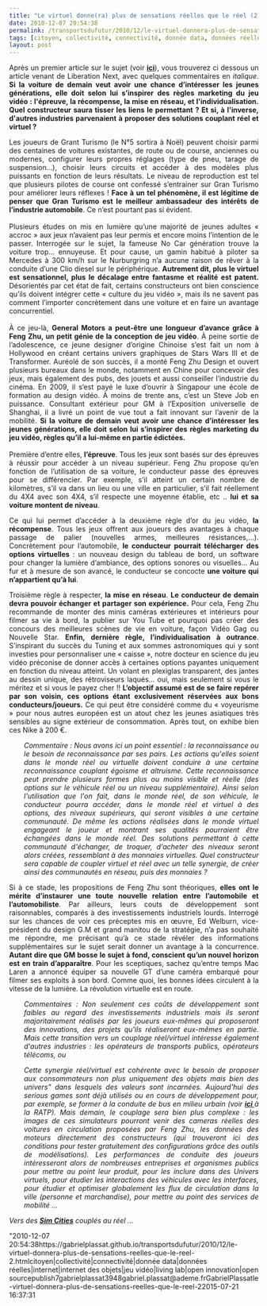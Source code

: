 ```yaml
---
title: "Le virtuel donne(ra) plus de sensations réelles que le réel (2)"
date: 2010-12-07 20:54:38
permalink: /transportsdufutur/2010/12/le-virtuel-donnera-plus-de-sensations-reelles-que-le-reel-2.html
tags: [citoyen, collectivité, connectivité, donnée data, données réelles, internet, internet des objets, jeu vidéo, living lab, open innovation, open source]
layout: post
---
```


<p style="text-align: justify">Après un premier article sur le sujet (voir <strong><a href="https://gabrielplassat.github.io/transportsdufutur/2010/01/quand-le-virtuel-donnera-plus-de-sensations-reelles-que-le-reel.html" target="_blank">ici</a></strong>), vous trouverez ci dessous un article venant de Liberation Next, avec quelques commentaires en <em>italique</em>. <strong>Si la voiture de demain veut avoir une chance d’intéresser les jeunes générations, elle doit selon lui s’inspirer des règles marketing du jeu vidéo : l'épreuve, la récompense, la mise en réseau, et l'individualisation. Quel constructeur saura tisser les liens le permettant ? Et si, à l'inverse, d'autres industries parvenaient à proposer des solutions couplant réel et virtuel ? </strong></p>   <!--more-->   <p style="text-align: justify">Les joueurs de Grant Turismo (le N°5 sortira à Noël) peuvent choisir parmi des centaines de voitures existantes, de route ou de course, anciennes ou modernes, configurer leurs propres réglages (type de pneu, tarage de suspension…), choisir leurs circuits et accéder à des modèles plus puissants en fonction de leurs résultats. Le niveau de reproduction est tel que plusieurs pilotes de course ont confessé s’entrainer sur Gran Turismo pour améliorer leurs réflexes ! <strong>Face à un tel phénomène, il est légitime de penser que Gran Turismo est le meilleur ambassadeur des intérêts de l’industrie automobile</strong>. Ce n’est pourtant pas si évident. <br /><br />Plusieurs études on mis en lumière qu’une majorité de jeunes adultes « accroc » aux jeux n’avaient pas leur permis et encore moins l’intention de le passer. Interrogée sur le sujet, la fameuse No Car génération trouve la voiture trop… ennuyeuse. Et pour cause, un gamin habitué à piloter sa Mercedes à 300 km/h sur le Nurburgring n’a aucune raison de rêver à la conduite d’une Clio diesel sur le périphérique. <strong>Autrement dit, plus le virtuel est sensationnel, plus le décalage entre fantasme et réalité est patent.</strong> Désorientés par cet état de fait, certains constructeurs ont bien conscience qu’ils doivent intégrer cette « culture du jeu vidéo », mais ils ne savent pas comment l’importer concrètement dans une voiture et en faire un avantage concurrentiel. <br /><br />À ce jeu-là, <strong>General Motors a peut-être une longueur d’avance grâce à Feng Zhu, un petit génie de la conception de jeu vidéo</strong>. À peine sortie de l’adolescence, ce jeune designer d’origine Chinoise s’est fait un nom à Hollywood en créant certains univers graphiques de Stars Wars III et de Transformer. Auréolé de son succès, il a monté Feng Zhu Design et ouvert plusieurs bureaux dans le monde, notamment en Chine pour concevoir des jeux, mais également des pubs, des jouets et aussi conseiller l’industrie du cinéma. En 2009, il s’est payé le luxe d’ouvrir à Singapour une école de formation au design vidéo. À moins de trente ans, c’est un Steve Job en puissance. Consultant extérieur pour GM à l’Exposition universelle de Shanghai, il a livré un point de vue tout a fait innovant sur l’avenir de la mobilité. <strong>Si la voiture de demain veut avoir une chance d’intéresser les jeunes générations, elle doit selon lui s’inspirer des règles marketing du jeu vidéo, règles qu’il a lui-même en partie édictées. </strong><br /><br />Première d’entre elles, <strong>l’épreuve</strong>. Tous les jeux sont basés sur des épreuves à réussir pour accéder à un niveau supérieur. Feng Zhu propose qu’en fonction de l’utilisation de sa voiture, le conducteur passe des épreuves pour se différencier. Par exemple, s’il atteint un certain nombre de kilomètres, s’il va dans un lieu ou une ville en particulier, s’il fait réellement du 4X4 avec son 4X4, s’il respecte une moyenne établie, etc .. <strong>lui et sa voiture montent de niveau</strong>.</p> <p style="text-align: justify">Ce qui lui permet d’accéder à la deuxième règle d’or du jeu vidéo, <strong>la récompense</strong>. Tous les jeux offrent aux joueurs des avantages à chaque passage de palier (nouvelles armes, meilleures résistances,…). Concrètement pour l’automobile, <strong>le conducteur pourrait télécharger des options virtuelles </strong>: un nouveau design du tableau de bord, un software pour changer la lumière d’ambiance, des options sonores ou visuelles… Au fur et à mesure de son avancé, le conducteur se concocte <strong>une voiture qui n’appartient qu’à lui</strong>.</p> <p style="text-align: justify">Troisième règle à respecter,<strong> la mise en réseau</strong>. <strong>Le conducteur de demain devra pouvoir échanger et partager son expérience.</strong> Pour cela, Feng Zhu recommande de monter des minis caméras extérieures et intérieurs pour filmer sa vie à bord, la publier sur You Tube et pourquoi pas créer des concours des meilleures scènes de vie en voiture, façon Vidéo Gag ou Nouvelle Star. <strong>Enfin, dernière règle, l’individualisation à outrance</strong>. S’inspirant du succès du Tuning et aux sommes astronomiques qui y sont investies pour personnaliser une « caisse », notre docteur en science du jeu vidéo préconise de donner accès à certaines options payantes uniquement en fonction du niveau atteint. Un volant en plexiglas transparent, des jantes au dessin unique, des rétroviseurs laqués… oui, mais seulement si vous le méritez et si vous le payez cher !! <strong>L’objectif assumé est de se faire repérer par son voisin, ces options étant exclusivement réservées aux bons conducteurs/joueurs.</strong> Ce qui peut être considéré comme du « voyeurisme » pour nous autres européen est un atout chez les jeunes asiatiques très sensibles au signe extérieur de consommation. Après tout, on exhibe bien ces Nike à 200 €.<br /><em></em></p> <p style="text-align: justify;padding-left: 30px"><em>Commentaire : Nous avons ici un point essentiel : la reconnaissance ou le besoin de reconnaissance par ses pairs. Les actions qu'elles soient dans le monde réel ou virtuelle doivent conduire à une certaine reconnaissance couplant égoisme et altruisme. Cette reconnaissance peut prendre plusieurs formes plus ou moins visible et réelle (des options sur le véhicule réel ou un niveau supplémentaire). Ainsi selon l'utilisation que l'on fait, dans le monde réel, de son véhicule, le conducteur pourra accéder, dans le monde réel et virtuel à des options, des niveaux supérieurs, qui seront visibles à une certaine communauté. De même les actions réalisées dans le monde virtuel engageant le joueur et montrant ses qualités pourraient être échangées dans le monde réel. Des solutions permettant à cette communauté d'échanger, de troquer, d'acheter des niveaux seront alors créées, ressemblant à des monnaies virtuelles. Quel constructeur sera capable de coupler virtuel et réel avec un telle synergie, de créer ainsi des communautés en réseau, puis des monnaies ?</em></p> <p style="text-align: justify">Si à ce stade, les propositions de Feng Zhu sont théoriques, <strong>elles ont le mérite d’instaurer une toute nouvelle relation entre l’automobile et l’automobiliste</strong>. Par ailleurs, leurs couts de développement sont raisonnables, comparés à des investissements industriels lourds. Interrogé sur les chances de voir ces préceptes mis en œuvre, Ed Welburn, vice-président du design G.M et grand manitou de la stratégie, n’a pas souhaité me répondre, me précisant qu’à ce stade révéler des informations supplémentaires sur le sujet serait donner un avantage à la concurrence. <strong>Autant dire que GM bosse le sujet à fond, conscient qu’un nouvel horizon est en train d’apparaître</strong>. Pour les sceptiques, sachez qu’entre temps Mac Laren a annoncé équiper sa nouvelle GT d’une caméra embarqué pour filmer ses exploits à son bord. Comme quoi, les bonnes idées circulent à la vitesse de la lumière. La révolution virtuelle est en route.</p> <p style="text-align: justify;padding-left: 30px"><em>Commentaires : Non seulement ces coûts de développement sont faibles au regard des investissements industriels mais ils seront majoritairement réalisés par les joueurs eux-mêmes qui proposeront des innovations, des projets qu'ils réaliseront eux-mêmes en partie. Mais cette transition vers un couplage réel/virtuel intéresse également d'autres industries : les opérateurs de transports publics, opérateurs télécoms, ou </em></p> <p style="text-align: justify;padding-left: 30px"><em>Cette synergie réel/virtuel est cohérente avec le besoin de proposer aux consommateurs non plus uniquement des objets mais bien des univers" dans lesquels des valeurs sont incarnées. Aujourd'hui des serious games sont déjà utilisés ou en cours de développement pour, par exemple, se former à la conduite de bus en milieu urbain (voir <strong><a href=""http://www.serious-game.fr/wordpress/index.php/422/bus-training-game-c%E2%80%99est-du-lourd/"" target=""_blank"">ici </a></strong>à la RATP). Mais demain, le couplage sera bien plus complexe : les images de ces simulateurs pourront venir des cameras réelles des voitures en circulation proposées par Feng Zhu, les données des moteurs directement des constructeurs (qui trouveront ici des conditions pour tester gratuitement des configurations grâce des outils de modélisations). Les performances de conduite des joueurs intéresseront alors de nombreuses entreprises et organismes publics pour mettre au point leur produit, pour les inclure dans des Univers virtuels, pour étudier les interactions des véhicules avec les interfaces, pour étudier et optimiser globalement les flux de circulation dans la ville (personne et marchandise), pour mettre au point des services de mobilité ... </em></p> <p style=""text-align: justifypadding-left: 30px""><em>Vers des <strong><a href="https://gabrielplassat.github.io/transportsdufutur/2010/08/et-si-les-mobilites-de-demain-etaient-pensees-a-travers-le-jeu.html"" target=""_blank"">Sim Cities</a></strong> couplés au réel ...</em></p>"2010-12-07 20:54:38https://gabrielplassat.github.io/transportsdufutur/2010/12/le-virtuel-donnera-plus-de-sensations-reelles-que-le-reel-2.htmlcitoyen|collectivité|connectivité|donnée data|données réelles|internet|internet des objets|jeu vidéo|living lab|open innovation|open sourcepublish7gabrielplassat3948gabriel.plassat@ademe.frGabrielPlassatle-virtuel-donnera-plus-de-sensations-reelles-que-le-reel-22015-07-21 16:37:31
